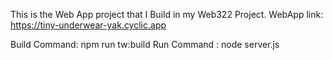 This is the Web App project that I Build in my Web322 Project. 
WebApp link: https://tiny-underwear-yak.cyclic.app

Build Command: npm run tw:build
Run Command  : node server.js
